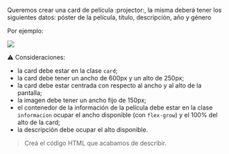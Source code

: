 Queremos crear una card de película :projector:, la misma deberá tener los siguientes datos: póster de la película, título, descripción, año y género

Por ejemplo:

![](https://i.ibb.co/z6hKMWp/Screen-Shot-2020-08-28-at-17-10-56.png)

:warning: Consideraciones:

- la card debe estar en la clase `card`;
- la card debe tener un ancho de 600px y un alto de 250px;
- la card debe estar centrada con respecto al ancho y al alto de la pantalla;
- la imagen debe tener un ancho fijo de 150px;
- el contenedor de la información de la película debe estar en la clase `informacion` ocupar el ancho disponible (con `flex-grow`) y el 100% del alto de la card;
- la descripción debe ocupar el alto disponible.

> Creá el código HTML que acabamos de describir.